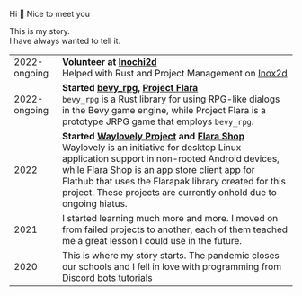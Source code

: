 Hi 👋
Nice to meet you

This is my story. <br/>
I have always wanted to tell it.

|  |  |
|----| ------------- |
| 2022-ongoing | **Volunteer at [Inochi2d](https://github.com/inochi2d)** <br/> Helped with Rust and Project Management  on [Inox2d](https://github.com/inochi2d/inox2d/)|
| 2022-ongoing | **Started [bevy_rpg](https://github.com/project-flara/bevy-rpg), [Project Flara](https://github.com/project-flara/project-flara/)**<br/>`bevy_rpg` is a Rust library for using RPG-like dialogs in the Bevy game engine, while Project Flara is a prototype JRPG game that employs `bevy_rpg`. |
| 2022 | **Started [Waylovely Project](https://github.com/waylovely-project/) and [Flara Shop](https://github.com/waylovely-project/flara-shop)**<br />Waylovely is an initiative for desktop Linux application support in non-rooted Android devices, while Flara Shop is an app store client app for Flathub that uses the Flarapak library created for this project. These projects are currently onhold due to ongoing hiatus. | 
| 2021 | I started learning much more and more. I moved on from failed projects to another, each of them teached me a great lesson I could use in the future. |
| 2020 | This is where my story starts. The pandemic closes our schools and I fell in love with programming from Discord bots tutorials | 

